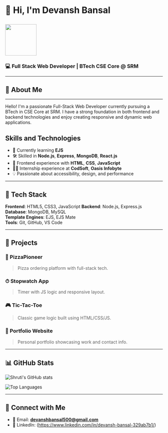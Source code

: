 # 👋 Hi, I'm Devansh Bansal <p align="center">
  <img src="(https://raw.githubusercontent.com/TheDudeThatCode/TheDudeThatCode/master/Assets/Developer.gif)"  width="100"/>
</p>

### 💻 Full Stack Web Developer | BTech CSE Core @ SRM

---

## 🚀 About Me
---
Hello! I'm a passionate Full-Stack Web Developer currently pursuing a BTech in CSE Core at SRM. I have a strong foundation in both frontend and backend technologies and enjoy creating responsive and dynamic web applications.

## Skills and Technologies

- 🌱 Currently learning **EJS**
- 🛠️ Skilled in **Node.js**, **Express**, **MongoDB**, **React.js**
- 🎨 Frontend experience with **HTML**, **CSS**, **JavaScript**
- 👩‍🏫 Internship experience at **CodSoft**, **Oasis Infobyte**
- 💡 Passionate about accessibility, design, and performance

---

## 🧰 Tech Stack

**Frontend**: HTML5, CSS3, JavaScript
**Backend**: Node.js, Express.js  
**Database**: MongoDB, MySQL  
**Template Engines**: EJS, EJS Mate  
**Tools**: Git, GitHub, VS Code

---

## 📌 Projects

### 🍕 PizzaPioneer
> Pizza ordering platform with full-stack tech.

### ⏱ Stopwatch App
> Timer with JS logic and responsive layout.

### 🎮 Tic-Tac-Toe
> Classic game logic built using HTML/CSS/JS.

### 🧾 Portfolio Website
> Personal portfolio showcasing work and contact info.

---

## 📊 GitHub Stats

![Shruti's GitHub stats](https://github-readme-stats.vercel.app/api?username=dev9923&show_icons=true&theme=radical)

![Top Languages](https://github-readme-stats.vercel.app/api/top-langs/?username=dev9923&layout=compact&theme=radical)

---

## 🤝 Connect with Me

- 📧 Email: **devanshbansal500@gmail.com**
- 💼 LinkedIn: (https://www.linkedin.com/in/devansh-bansal-329ab7b1/)



<!--
**dev9923/dev9923** is a ✨ _special_ ✨ repository because its `README.md` (this file) appears on your GitHub profile.

Here are some ideas to get you started:

- 🔭 I’m currently working on ...
- 🌱 I’m currently learning ...
- 👯 I’m looking to collaborate on ...
- 🤔 I’m looking for help with ...
- 💬 Ask me about ...
- 📫 How to reach me: ...
- 😄 Pronouns: ...
- ⚡ Fun fact: ...
-->
